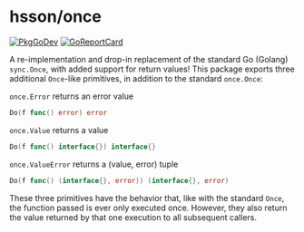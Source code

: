 # hsson/once
[![PkgGoDev](https://pkg.go.dev/badge/github.com/hsson/once)](https://pkg.go.dev/github.com/hsson/once) [![GoReportCard](https://goreportcard.com/badge/github.com/hsson/once)](https://goreportcard.com/report/github.com/hsson/once)

A re-implementation and drop-in replacement of the standard  Go (Golang) `sync.Once`, with added support for return values! This package exports three additional `Once`-like primitives, in addition to the standard `once.Once`:

`once.Error` returns an error value
```go
Do(f func() error) error
```
`once.Value` returns a value
```go
Do(f func() interface{}) interface{}
```
`once.ValueError` returns a (value, error) tuple
```go
Do(f func() (interface{}, error)) (interface{}, error)
```

These three primitives have the behavior that, like with the standard `Once`, the function passed is ever only executed once. However, they also return the value returned by that one execution to all subsequent callers.
